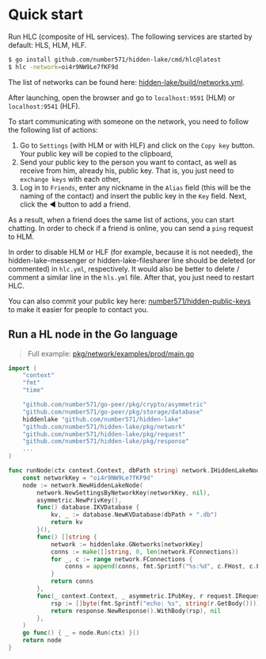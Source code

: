 # Quick start

Run HLC (composite of HL services). The following services are started by default: HLS, HLM, HLF.

```bash
$ go install github.com/number571/hidden-lake/cmd/hlc@latest
$ hlc -network=oi4r9NW9Le7fKF9d
```

The list of networks can be found here: [hidden-lake/build/networks.yml](https://github.com/number571/hidden-lake/blob/master/build/networks.yml).

After launching, open the browser and go to `localhost:9591` (HLM) or `localhost:9541` (HLF).

To start communicating with someone on the network, you need to follow the following list of actions:
1. Go to `Settings` (with HLM or with HLF) and click on the `Copy key` button. Your public key will be copied to the clipboard,
2. Send your public key to the person you want to contact, as well as receive from him, already his, public key. That is, you just need to `exchange keys` with each other,
3. Log in to `Friends`, enter any nickname in the `Alias` field (this will be the naming of the contact) and insert the public key in the `Key` field. Next, click the ◀ button to add a friend.

As a result, when a friend does the same list of actions, you can start chatting. In order to check if a friend is online, you can send a `ping` request to HLM.

In order to disable HLM or HLF (for example, because it is not needed), the hidden-lake-messenger or hidden-lake-filesharer line should be deleted (or commented) in `hlc.yml`, respectively. It would also be better to delete / comment a similar line in the `hls.yml` file. After that, you just need to restart HLC.

You can also commit your public key here: [number571/hidden-public-keys](https://github.com/number571/hidden-public-keys) to make it easier for people to contact you.

## Run a HL node in the Go language

> Full example: [pkg/network/examples/prod/main.go](../pkg/network/examples/prod/main.go)

```go
import (
	"context"
	"fmt"
	"time"

	"github.com/number571/go-peer/pkg/crypto/asymmetric"
	"github.com/number571/go-peer/pkg/storage/database"
	hiddenlake "github.com/number571/hidden-lake"
	"github.com/number571/hidden-lake/pkg/network"
	"github.com/number571/hidden-lake/pkg/request"
	"github.com/number571/hidden-lake/pkg/response"
	...
)

func runNode(ctx context.Context, dbPath string) network.IHiddenLakeNode {
	const networkKey = "oi4r9NW9Le7fKF9d"
	node := network.NewHiddenLakeNode(
		network.NewSettingsByNetworkKey(networkKey, nil),
		asymmetric.NewPrivKey(),
		func() database.IKVDatabase {
			kv, _ := database.NewKVDatabase(dbPath + ".db")
			return kv
		}(),
		func() []string {
			network := hiddenlake.GNetworks[networkKey]
			conns := make([]string, 0, len(network.FConnections))
			for _, c := range network.FConnections {
				conns = append(conns, fmt.Sprintf("%s:%d", c.FHost, c.FPort))
			}
			return conns
		},
		func(_ context.Context, _ asymmetric.IPubKey, r request.IRequest) (response.IResponse, error) {
			rsp := []byte(fmt.Sprintf("echo: %s", string(r.GetBody())))
			return response.NewResponse().WithBody(rsp), nil
		},
	)
	go func() { _ = node.Run(ctx) }()
	return node
}
```
